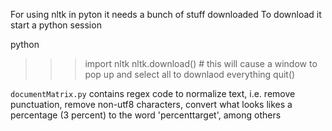 For using nltk in pyton it needs a bunch of stuff downloaded
To download it start a python session

python
>>> import nltk
>>> nltk.download() # this will cause a window to pop up and select all to downlaod everything
>>> quit()


````documentMatrix.py```` contains regex code to normalize text, i.e. remove punctuation, remove non-utf8 characters, convert what looks likes a percentage (3 percent) to the word 'percenttarget', among others
